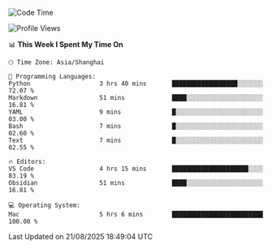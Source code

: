 <!--START_SECTION:waka-->
![Code Time](http://img.shields.io/badge/Code%20Time-570%20hrs%2055%20mins-blue)

![Profile Views](http://img.shields.io/badge/Profile%20Views-0-blue)

📊 **This Week I Spent My Time On** 

```text
🕑︎ Time Zone: Asia/Shanghai

💬 Programming Languages: 
Python                   3 hrs 40 mins       ██████████████████░░░░░░░   72.07 % 
Markdown                 51 mins             ████░░░░░░░░░░░░░░░░░░░░░   16.81 % 
YAML                     9 mins              █░░░░░░░░░░░░░░░░░░░░░░░░   03.00 % 
Bash                     7 mins              █░░░░░░░░░░░░░░░░░░░░░░░░   02.60 % 
Text                     7 mins              █░░░░░░░░░░░░░░░░░░░░░░░░   02.55 % 

🔥 Editors: 
VS Code                  4 hrs 15 mins       █████████████████████░░░░   83.19 % 
Obsidian                 51 mins             ████░░░░░░░░░░░░░░░░░░░░░   16.81 % 

💻 Operating System: 
Mac                      5 hrs 6 mins        █████████████████████████   100.00 % 
```


 Last Updated on 21/08/2025 18:49:04 UTC
<!--END_SECTION:waka-->
